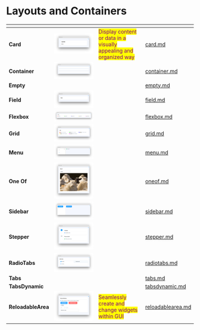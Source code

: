 # Layouts and Containers

<table data-view="cards"><thead><tr><th></th><th></th><th></th><th data-hidden data-card-target data-type="content-ref"></th></tr></thead><tbody><tr><td><strong>Card</strong></td><td><img src="../../../.gitbook/assets/widget-card.png" alt=""></td><td><mark style="color:purple;">Display content or data in a visually appealing and organized way</mark></td><td><a href="card.md">card.md</a></td></tr><tr><td><strong>Container</strong></td><td><img src="../../../.gitbook/assets/widget-container.png" alt=""></td><td></td><td><a href="container.md">container.md</a></td></tr><tr><td><strong>Empty</strong></td><td></td><td></td><td><a href="empty.md">empty.md</a></td></tr><tr><td><strong>Field</strong></td><td><img src="../../../.gitbook/assets/widget-field.png" alt=""></td><td></td><td><a href="field.md">field.md</a></td></tr><tr><td><strong>Flexbox</strong></td><td><img src="../../../.gitbook/assets/widget-Flexbox.png" alt=""></td><td></td><td><a href="flexbox.md">flexbox.md</a></td></tr><tr><td><strong>Grid</strong></td><td><img src="../../../.gitbook/assets/widget-grid.png" alt=""></td><td></td><td><a href="grid.md">grid.md</a></td></tr><tr><td><strong>Menu</strong></td><td><img src="../../../.gitbook/assets/widget-menu.png" alt=""></td><td></td><td><a href="menu.md">menu.md</a></td></tr><tr><td><strong>One Of</strong></td><td><img src="../../../.gitbook/assets/widget-oneof.png" alt=""></td><td></td><td><a href="oneof.md">oneof.md</a></td></tr><tr><td><strong>Sidebar</strong></td><td><img src="../../../.gitbook/assets/widget-sidebar.png" alt=""></td><td></td><td><a href="sidebar.md">sidebar.md</a></td></tr><tr><td><strong>Stepper</strong></td><td><img src="../../../.gitbook/assets/widget-stepper.png" alt=""></td><td></td><td><a href="stepper.md">stepper.md</a></td></tr><tr><td><strong>RadioTabs</strong></td><td><img src="../../../.gitbook/assets/radio-tabs.png" alt="" data-size="original"></td><td></td><td><a href="radiotabs.md">radiotabs.md</a></td></tr><tr><td><strong>Tabs</strong></td><td><img src="https://user-images.githubusercontent.com/79905215/224063450-5616bc8b-a09b-4d58-8c72-37821ca3f79a.png" alt="" data-size="original"></td><td></td><td><a href="tabs.md">tabs.md</a></td></tr><tr><td><strong>TabsDynamic</strong></td><td><img src="https://user-images.githubusercontent.com/120389559/222425009-48e94882-6a1a-4cf5-9383-45bc98dc4bb9.png" alt="" data-size="original"></td><td></td><td><a href="tabsdynamic.md">tabsdynamic.md</a></td></tr><tr><td><strong>ReloadableArea</strong></td><td><img src="../../../.gitbook/assets/reloadableAreacard.png" alt=""></td><td><mark style="color:purple;">Seamlessly create and change widgets within GUI</mark></td><td><a href="reloadablearea.md">reloadablearea.md</a></td></tr></tbody></table>
